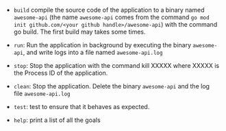 * ```build```  compile the source code of the application to a binary named ```awesome-api``` (the name ```awesome-api``` comes from the command ```go mod init github.com/<your github handle>/awesome-api```) with the command go build. The first build may takes some times.

* ```run```: Run the application in background by executing the binary ```awesome-api```, and write logs into a file named ```awesome-api.log```

* ```stop```: Stop the application with the command kill XXXXX where XXXXX is the Process ID of the application.

* ```clean```: Stop the application. Delete the binary ```awesome-api``` and the log file ```awesome-api.log```

* ```test```: test to ensure that it behaves as expected.

* ```help```: print a list of all the goals